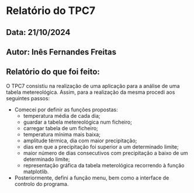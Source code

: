 # Relatório do TPC7
## Data: 21/10/2024
## Autor: Inês Fernandes Freitas

## Relatório do que foi feito:
O TPC7 consistiu na realização de uma aplicação para a análise de uma tabela metereológica. Assim, para a realização da mesma procedi aos seguintes passos:
* Comecei por definir as funções propostas: 
    - temperatura média de cada dia; 
    - guardar a tabela metereológica num ficheiro; 
    - carregar tabela de um ficheiro; 
    - temperatura mínima mais baixa; 
    - amplitude térmica, dia com maior precipitação; 
    - dias em que a precipitação foi superior a um determinado limite;
    - maior número de dias consecutivos com precipitação a baixo de um determinado limite; 
    - representação gráfica da tabela meterológica recorrendo à função matplotlib.
* Posteriormente, defini a função menu, bem como a interface de controlo do programa. 
